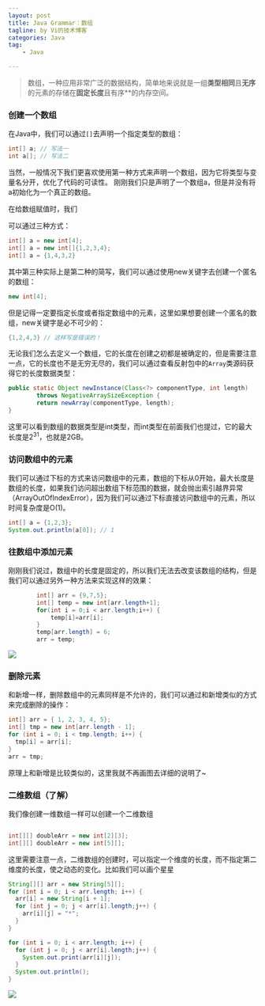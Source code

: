 ```yaml
---
layout: post  
title: Java Grammar：数组
tagline: by Vi的技术博客
categories: Java  
tag: 
    - Java

---
```


> 数组，一种应用非常广泛的数据结构，简单地来说就是一组**类型相同**且**无序**的元素的存储在**固定长度**且有序**的内存空间。

<!--more-->



### 创建一个数组

在Java中，我们可以通过`[]`去声明一个指定类型的数组：

```java
int[] a; // 写法一
int a[]; // 写法二
```

当然，一般情况下我们更喜欢使用第一种方式来声明一个数组，因为它将类型与变量名分开，优化了代码的可读性。 
刚刚我们只是声明了一个数组a，但是并没有将a初始化为一个真正的数组。

在给数组赋值时，我们

可以通过三种方式：

```java
int[] a = new int[4];
int[] a = new int[]{1,2,3,4};
int[] a = {1,4,3,2}
```

其中第三种实际上是第二种的简写，我们可以通过使用new关键字去创建一个匿名的数组：

```java
new int[4];
```

但是记得一定要指定长度或者指定数组中的元素，这里如果想要创建一个匿名的数组，new关键字是必不可少的：

```java
{1,2,4,3} // 这样写是错误的！
```

无论我们怎么去定义一个数组，它的长度在创建之初都是被确定的，但是需要注意一点，它的长度也不是无穷无尽的，我们可以通过查看反射包中的`Array`类源码获得它的长度数据类型：

```java
public static Object newInstance(Class<?> componentType, int length)
        throws NegativeArraySizeException {
        return newArray(componentType, length);
}
```

这里可以看到数组的数据类型是int类型，而int类型在前面我们也提过，它的最大长度是$2^{31}$，也就是2GB。



### 访问数组中的元素

我们可以通过下标的方式来访问数组中的元素，数组的下标从0开始，最大长度是数组的长度，如果我们访问超出数组下标范围的数据，就会抛出索引越界异常（ArrayOutOfIndexError），因为我们可以通过下标直接访问数组中的元素，所以时间复杂度是O(1)。

```java
int[] a = {1,2,3};
System.out.println(a[0]); // 1
```



### 往数组中添加元素

刚刚我们说过，数组中的长度是固定的，所以我们无法去改变该数组的结构，但是我们可以通过另外一种方法来实现这样的效果：

```java
		int[] arr = {9,7,5};
		int[] temp = new int[arr.length+1];
		for(int i = 0;i < arr.length;i++) { 
			temp[i]=arr[i];
		}
		temp[arr.length] = 6;
		arr = temp;
```

![](http://www.justdojava.com/assets/images/2019/java/image_vi/08_31/2019-08-26-142707.png)



### 删除元素

和新增一样，删除数组中的元素同样是不允许的，我们可以通过和新增类似的方式来完成删除的操作：

```java
int[] arr = { 1, 2, 3, 4, 5};
int[] tmp = new int[arr.length - 1];
for (int i = 0; i < tmp.length; i++) {
  tmp[i] = arr[i];
}
arr = tmp;
```

原理上和新增是比较类似的，这里我就不再画图去详细的说明了~



### 二维数组（了解）

我们像创建一维数组一样可以创建一个二维数组

```java

int[][] doubleArr = new int[2][3];
int[][] doubleArr = new int[5][];

```

这里需要注意一点，二维数组的创建时，可以指定一个维度的长度，而不指定第二维度的长度，使之动态的变化。比如我们可以画个星星

```java
String[][] arr = new String[5][];
for (int i = 0; i < arr.length; i++) {
  arr[i] = new String[i + 1];
  for (int j = 0; j < arr[i].length;j++) {
    arr[i][j] = "*";
  }
}

for (int i = 0; i < arr.length; i++) {
  for (int j = 0; j < arr[i].length;j++) {
    System.out.print(arr[i][j]);
  }
  System.out.println();
}
```


![](http://www.justdojava.com/assets/images/2019/java/image_vi/08_31/2019-08-26-151109.png)


